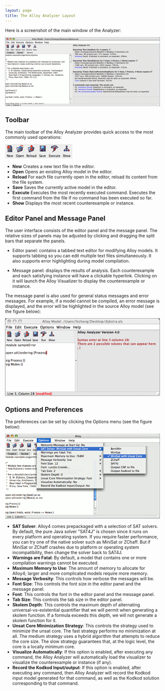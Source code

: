 ```yaml
---
layout: page
title: The Alloy Analyzer Layout
---
```


Here is a screenshot of the main window of the Analyzer:

![General](/image/general.gif)

## Toolbar

The main toolbar of the Alloy Analyzer provides quick access to the most commonly used operations:

![Toolbar](/image/toolbar.gif)

*   **New** Creates a new text file in the editor.
*   **Open** Opens an existing Alloy model in the editor.
*   **Reload** For each file currently open in the editor, reload its content from the file system.
*   **Save** Saves the currently active model in the editor.
*   **Execute** Executes the most recently executed command. Executes the first command from the file if no command has been executed so far.
*   **Show** Displays the most recent counterexample or instance.

## Editor Panel and Message Panel

The user interface consists of the editor panel and the message panel. The relative sizes of panels may be adjusted by clicking and dragging the split bars that separate the panels.

*   Editor panel: contains a tabbed text editor for modifying Alloy models. It supports tabbing so you can edit multiple text files simultaneously. It also supports error highlighting during model compilation.

*   Message panel: displays the results of analysis. Each counterexample and each satisfying instance will have a clickable hyperlink. Clicking on it will launch the Alloy Visualizer to display the counterexample or instance.

The message panel is also used for general status messages and error messages. For example, if a model cannot be compiled, an error message is displayed, and the error will be highlighted in the source Alloy model (see the figure below):

![Error](/image/error.gif)

## Options and Preferences

The preferences can be set by clicking the Options menu (see the figure below):

![Pref](/image/pref.gif)

*   **SAT Solver**: Alloy4 comes prepackaged with a selection of SAT solvers. By default, the pure Java solver "SAT4J" is chosen since it runs on every platform and operating system. If you require faster performance, you can try one of the native solver such as MiniSat or ZChaff. But if MiniSat or ZChaff crashes due to platform or operating system incompatibility, then change the solver back to SAT4J.
*   **Warnings are Fatal**: By default, a model that contains one or more compilation warnings cannot be executed.
*   **Maximum Memory to Use**: The amount of memory to allocate for Alloy4; larger and more complicated models require more memory.
*   **Message Verbosity**: This controls how verbose the messages will be.
*   **Font Size**: This controls the font size in the editor panel and the message panel.
*   **Font**: This controls the font in the editor panel and the message panel.
*   **Tab Size**: This controls the tab size in the editor panel.
*   **Skolem Depth**: This controls the maximum depth of alternating universal-vs-existential quantifier that we will permit when generating a skolem function. If a formula exceeds this depth, we will not generate a skolem function for it.
*   **Unsat Core Minimization Strategy**: This controls the strategy used to minimize the unsat core. The fast strategy performs no minimization at all. The medium strategy uses a hybrid algorithm that attempts to reduce the core size. The slow strategy guarantees that, at the logic level, the core is a locally minimum core.
*   **Visualize Automatically**: If this option is enabled, after executing any command, the Alloy Analyzer will automatically load the visualizer to visualize the counterexample or instance (if any).
*   **Record the Kodkod Input/output**: If this option is enabled, after executing any command, then Alloy Analyzer will record the Kodkod input model generated for that command, as well as the Kodkod solution corresponding to that command.
